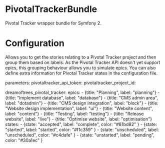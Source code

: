 PivotalTrackerBundle
====================

Pivotal Tracker wrapper bundle for Symfony 2.


Configuration
====================

Allows you to get the stories relating to a Pivotal Tracker project and then group them based on labels. As the Pivotal Tracker API doesn't yet support epics, this grouping behaviour allows you to simulate epics.
You can also define extra information for Pivotal Tracker states in the configuration file.

parameters:
    pivotaltracker_api_token: <API TOKEN>
    pivotaltracker_project_id: <PROJECT ID>
    
dreamoftrees_pivotal_tracker:
    epics:
        - {title: "Planning", label: "planning"}
        - {title: "Implement database", label: "database"}
        - {title: "CMS admin area", label: "dotadmin"}
        - {title: "CMS design integration", label: "block"}
        - {title: "Website design implementation", label: "ui"}
        - {title: "Website content", label: "content"}
        - {title: "Testing", label: "testing"}
        - {title: "Release website", label: "live"}
        - {title: "Optimise website", label: "optimisation"}
    states:
        - {state: "accepted", label: "complete",  color: "#81bd82" }
        - {state: "started", label: "started", color: "#f1c359" }
        - {state: "unscheduled", label: "unscheduled", color: "#c4dafe" }
        - {state: "unstarted", label: "pending", color: "#30a1ec" }


